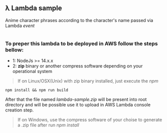 ## λ **Lambda sample**
Anime character phrases according to the character's name passed via Lambda *event*

#
### To preper this lambda to be deployed in AWS follow the steps bellow:

- 1: NodeJs >= 14.x.x
- 2: **zip** binary or another compress software depending on your operational system

> If on Linux/OSX(Unix) with zip binary installed, just execute the *npm*

```
npm install && npm run build
```

After that the file named *lambda-sample.zip* will be present into root directory and will be possible use it to upload in AWS Lambda console creation step.

> If on Windows, use the compress software of your choise to generate a .zip file after run _npm install_